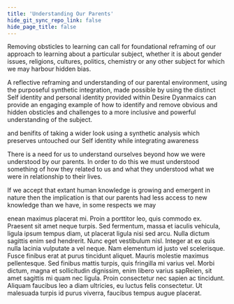 ```yaml
---
title: 'Understanding Our Parents'
hide_git_sync_repo_link: false
hide_page_title: false
---
```


Removing obsticles to learning can call for foundational reframing of our approach to learning about a particular subject, whether it is about gender issues, religions, cultures, politics, chemistry or any other subject for which we may harbour hidden bias.

A reflective reframing and understanding of our parental environment, using the purposeful synthetic integration, made possible by using the distinct Self identity and personal identity provided within Desire Dyanmaics can provide an engaging example of how to identify and remove obvious and hidden obsticles and challenges to a more inclusive and powerful understanding of the subject.

and benifits of taking a wider look using a synthetic analysis which preserves untouched our Self identity while integrating awareness  

There is a need for us to understand ourselves beyond how we were understood by our parents. In order to do this we must understood something of how they related to us and what they understood what we were in relationship to their lives.

If we accept that extant human knowledge is growing and emergent in nature then the implication is that our parents had less access to new knowledge than we have, in some respects we may 

enean maximus placerat mi. Proin a porttitor leo, quis commodo ex. Praesent sit amet neque turpis. Sed fermentum, massa et iaculis vehicula, ligula ipsum tempus diam, ut placerat ligula nisi sed arcu. Nulla dictum sagittis enim sed hendrerit. Nunc eget vestibulum nisl. Integer at ex quis nulla lacinia vulputate a vel neque. Nam elementum id justo vel scelerisque. Fusce finibus erat at purus tincidunt aliquet. Mauris molestie maximus pellentesque. Sed finibus mattis turpis, quis fringilla mi varius vel. Morbi dictum, magna et sollicitudin dignissim, enim libero varius sapReien, sit amet sagittis mi quam nec ligula. Proin consectetur nec sapien ac tincidunt. Aliquam faucibus leo a diam ultricies, eu luctus felis consectetur. Ut malesuada turpis id purus viverra, faucibus tempus augue placerat.

